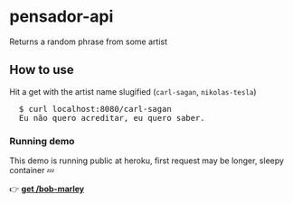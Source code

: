 # pensador-api

Returns a random phrase from some artist


## How to use

Hit a get with the artist name slugified (```carl-sagan```, ```nikolas-tesla```)

<pre>
  $ curl localhost:8080/carl-sagan
  Eu não quero acreditar, eu quero saber.
</pre>

### Running demo

This demo is running public at heroku, first request may be longer, sleepy container 💤

👉 <b>[get /bob-marley](https://pensador-api.herokuapp.com/bob-marley)</b>
<small></small>
